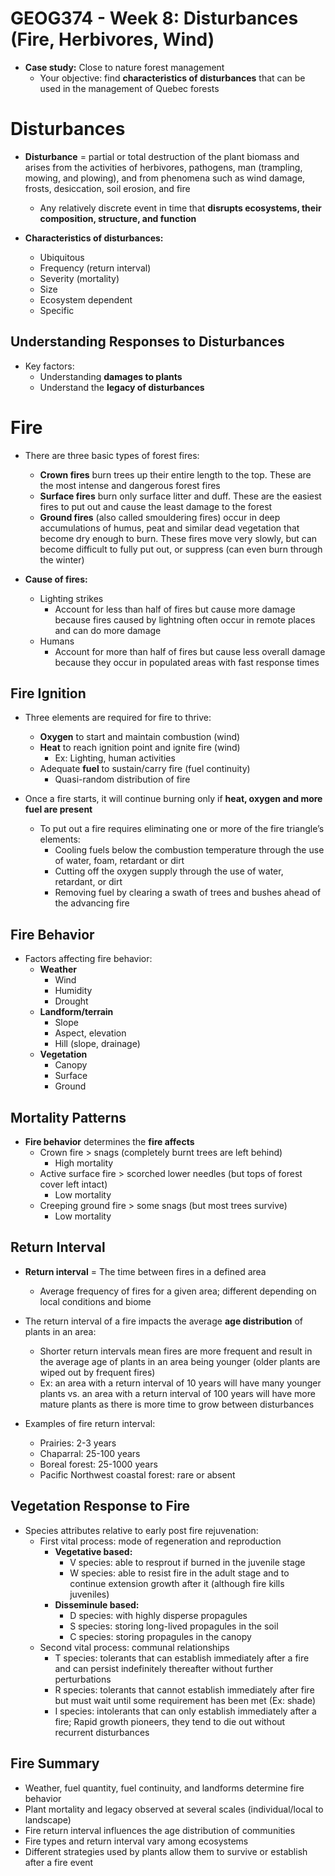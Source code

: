 # GEOG374 - Week 8: Disturbances (Fire, Herbivores, Wind)
- **Case study:** Close to nature forest management
    - Your objective: find **characteristics of disturbances** that can be used in the management of Quebec forests

# Disturbances
- **Disturbance** = partial or total destruction of the plant biomass and arises from the activities of herbivores, pathogens, man (trampling, mowing, and plowing), and from phenomena such as wind damage, frosts, desiccation, soil erosion, and fire
    - Any relatively discrete event in time that **disrupts ecosystems, their composition, structure, and function**

- **Characteristics of disturbances:**
    - Ubiquitous
    - Frequency (return interval)
    - Severity (mortality)
    - Size
    - Ecosystem dependent
    - Specific

## Understanding Responses to Disturbances
- Key factors:
    - Understanding **damages to plants**
    - Understand the **legacy of disturbances**

# Fire
- There are three basic types of forest fires:
    - **Crown fires** burn trees up their entire length to the top. These are the most intense and dangerous forest fires
    - **Surface fires** burn only surface litter and duff. These are the easiest fires to put out and cause the least damage to the forest
    - **Ground fires** (also called smouldering fires) occur in deep accumulations of humus, peat and similar dead vegetation that become dry enough to burn. These fires move very slowly, but can become difficult to fully put out, or suppress (can even burn through the winter)

- **Cause of fires:**
    - Lighting strikes
        - Account for less than half of fires but cause more damage because fires caused by lightning often occur in remote places and can do more damage
    - Humans
        - Account for more than half of fires but cause less overall damage because they occur in populated areas with fast response times 

## Fire Ignition
- Three elements are required for fire to thrive:
    - **Oxygen** to start and maintain combustion (wind)
    - **Heat** to reach ignition point and ignite fire (wind)
        - Ex: Lighting, human activities
    - Adequate **fuel** to sustain/carry fire (fuel continuity)
        - Quasi-random distribution of fire

- Once a fire starts, it will continue burning only if **heat, oxygen and more fuel are present**
    - To put out a fire requires eliminating one or more of the fire triangle’s elements:
        - Cooling fuels below the combustion temperature through the use of water, foam, retardant or dirt
        - Cutting off the oxygen supply through the use of water, retardant, or dirt
        - Removing fuel by clearing a swath of trees and bushes ahead of the advancing fire

## Fire Behavior
- Factors affecting fire behavior:
    - **Weather**
        - Wind
        - Humidity
        - Drought
    - **Landform/terrain**
        - Slope
        - Aspect, elevation
        - Hill (slope, drainage)
    - **Vegetation**
        - Canopy
        - Surface
        - Ground

## Mortality Patterns
- **Fire behavior** determines the **fire affects**
    - Crown fire > snags (completely burnt trees are left behind)
        - High mortality
    - Active surface fire > scorched lower needles (but tops of forest cover left intact)
        - Low mortality
    - Creeping ground fire > some snags (but most trees survive)
        - Low mortality

## Return Interval
- **Return interval** = The time between fires in a defined area
    - Average frequency of fires for a given area; different depending on local conditions and biome

- The return interval of a fire impacts the average **age distribution** of plants in an area:
    - Shorter return intervals mean fires are more frequent and result in the average age of plants in an area being younger (older plants are wiped out by frequent fires)
    - Ex: an area with a return interval of 10 years will have many younger plants vs. an area with a return interval of 100 years will have more mature plants as there is more time to grow between disturbances

- Examples of fire return interval:
    - Prairies: 2-3 years
    - Chaparral: 25-100 years
    - Boreal forest: 25-1000 years
    - Pacific Northwest coastal forest: rare or absent

## Vegetation Response to Fire
- Species attributes relative to early post fire rejuvenation:
    - First vital process: mode of regeneration and reproduction
        - **Vegetative based:**
            - V species: able to resprout if burned in the juvenile stage
            - W species: able to resist fire in the adult stage and to continue extension growth after it (although fire kills juveniles)
        - **Disseminule based:**
            - D species: with highly disperse propagules
            - S species: storing long-lived propagules in the soil
            - C species: storing propagules in the canopy
    - Second vital process: communal relationships
        - T species: tolerants that can establish immediately after a fire and can persist indefinitely thereafter without further perturbations
        - R species: tolerants that cannot establish immediately after fire but must wait until some requirement has been met (Ex: shade)
        - I species: intolerants that can only establish immediately after a fire; Rapid growth pioneers, they tend to die out without recurrent disturbances

## Fire Summary
- Weather, fuel quantity, fuel continuity, and landforms determine fire behavior
- Plant mortality and legacy observed at several scales (individual/local to landscape)
- Fire return interval influences the age distribution of communities
- Fire types and return interval vary among ecosystems
- Different strategies used by plants allow them to survive or establish after a fire event